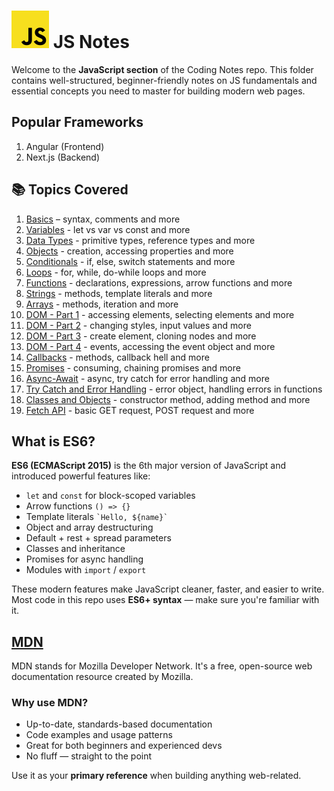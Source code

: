 # ![JS Logo](../assets/js-logo.svg) JS Notes

Welcome to the **JavaScript section** of the Coding Notes repo. This folder contains well-structured, beginner-friendly notes on JS fundamentals and essential concepts you need to master for building modern web pages.

## Popular Frameworks

1. Angular (Frontend)
2. Next.js (Backend)

## 📚 Topics Covered

1. [Basics](./01_Basics.md) – syntax, comments and more
2. [Variables](./02_Variables.md) - let vs var vs const and more
3. [Data Types](./03_Data-Types.md) - primitive types, reference types and more
4. [Objects](./04_Objects.md) - creation, accessing properties and more
5. [Conditionals](./05_Conditionals.md) - if, else, switch statements and more  
6. [Loops](./06_Loops.md) - for, while, do-while loops and more  
7. [Functions](./07_Functions.md) - declarations, expressions, arrow functions and more  
8. [Strings](./08_Strings.md) - methods, template literals and more  
9. [Arrays](./09_Arrays.md) - methods, iteration and more  
10. [DOM - Part 1](./10_DOM-Part-1.md) - accessing elements, selecting elements and more
11. [DOM - Part 2](./11_DOM-Part-2.md) - changing styles, input values and more
12. [DOM - Part 3](./12_DOM-Part-3.md) - create element, cloning nodes and more
13. [DOM - Part 4](./13_DOM-Part-4.md) - events, accessing the event object and more
14. [Callbacks](./14_Callbacks.md) - methods, callback hell and more  
15. [Promises](./15_Promises.md) - consuming, chaining promises and more
16. [Async-Await](./16_Async-Await.md) - async, try catch for error handling and more
17. [Try Catch and Error Handling](./17_Try-Catch-and-Error-Handling.md) - error object, handling errors in functions
18. [Classes and Objects](./18_Classes-and-Objects.md) - constructor method, adding method and more  
19. [Fetch API](./19_Fetch-API.md) - basic GET request, POST request and more

## What is ES6?

**ES6 (ECMAScript 2015)** is the 6th major version of JavaScript and introduced powerful features like:

* `let` and `const` for block-scoped variables
* Arrow functions `() => {}`
* Template literals `` `Hello, ${name}` ``
* Object and array destructuring
* Default + rest + spread parameters
* Classes and inheritance
* Promises for async handling
* Modules with `import` / `export`

These modern features make JavaScript cleaner, faster, and easier to write.
Most code in this repo uses **ES6+ syntax** — make sure you're familiar with it.

## [MDN](https://developer.mozilla.org/en-US/docs/Web/JavaScript)

MDN stands for Mozilla Developer Network. It's a free, open-source web documentation resource created by Mozilla.

### Why use MDN?

* Up-to-date, standards-based documentation
* Code examples and usage patterns
* Great for both beginners and experienced devs
* No fluff — straight to the point

Use it as your **primary reference** when building anything web-related.
